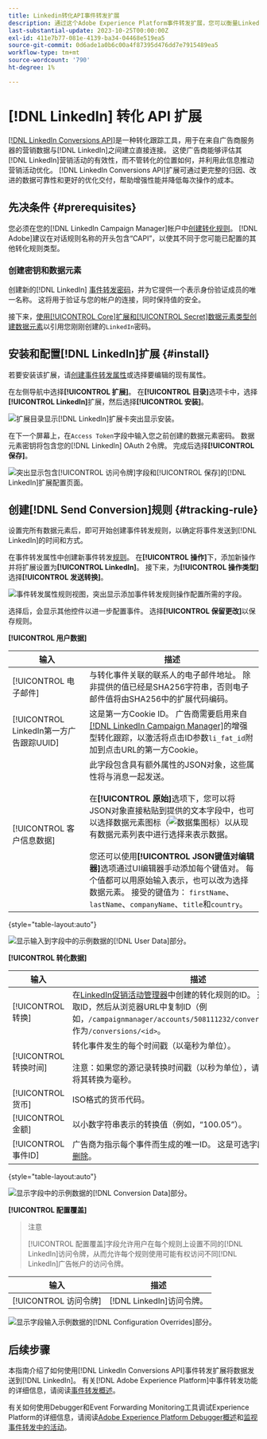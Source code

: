 ```yaml
---
title: Linkedin转化API事件转发扩展
description: 通过这个Adobe Experience Platform事件转发扩展，您可以衡量Linkedin营销活动的效果。
last-substantial-update: 2023-10-25T00:00:00Z
exl-id: 411e7b77-081e-4139-ba34-04468e519ea5
source-git-commit: 0d6ade1a0b6c00a4f87395d476dd7e7915489ea5
workflow-type: tm+mt
source-wordcount: '790'
ht-degree: 1%

---
```


# [!DNL LinkedIn] 转化 API 扩展

[[!DNL LinkedIn Conversions API]](https://learn.microsoft.com/en-us/linkedin/marketing/integrations/ads-reporting/conversions-api)是一种转化跟踪工具，用于在来自广告商服务器的营销数据与[!DNL LinkedIn]之间建立直接连接。 这使广告商能够评估其[!DNL LinkedIn]营销活动的有效性，而不管转化的位置如何，并利用此信息推动营销活动优化。 [!DNL LinkedIn Conversions API]扩展可通过更完整的归因、改进的数据可靠性和更好的优化交付，帮助增强性能并降低每次操作的成本。

## 先决条件 {#prerequisites}

您必须在您的[!DNL LinkedIn Campaign Manager]帐户中[创建转化规则](https://www.linkedin.com/help/lms/answer/a1657171)。 [!DNL Adobe]建议在对话规则名称的开头包含“CAPI”，以使其不同于您可能已配置的其他转化规则类型。

### 创建密钥和数据元素

创建新的[!DNL LinkedIn] [事件转发密码](../../../ui/event-forwarding/secrets.md)，并为它提供一个表示身份验证成员的唯一名称。 这将用于验证与您的帐户的连接，同时保持值的安全。

接下来，[使用[!UICONTROL Core]扩展和[!UICONTROL Secret]数据元素类型创建数据元素](../../../ui/managing-resources/data-elements.md#create-a-data-element)以引用您刚刚创建的`LinkedIn`密码。

## 安装和配置[!DNL LinkedIn]扩展 {#install}

若要安装该扩展，请[创建事件转发属性](../../../ui/event-forwarding/overview.md#properties)或选择要编辑的现有属性。

在左侧导航中选择&#x200B;**[!UICONTROL 扩展]**。 在&#x200B;**[!UICONTROL 目录]**&#x200B;选项卡中，选择&#x200B;**[!UICONTROL LinkedIn]**&#x200B;扩展，然后选择&#x200B;**[!UICONTROL 安装]**。

![扩展目录显示[!DNL LinkedIn]扩展卡突出显示安装。](../../../images/extensions/server/linkedin/install-extension.png)

在下一个屏幕上，在`Access Token`字段中输入您之前创建的数据元素密码。 数据元素密钥将包含您的[!DNL LinkedIn] OAuth 2令牌。 完成后选择&#x200B;**[!UICONTROL 保存]**。

![突出显示包含[!UICONTROL 访问令牌]字段和[!UICONTROL 保存]的[!DNL LinkedIn]扩展配置页面。](../../../images/extensions/server/linkedin/configure-extension.png)

## 创建[!DNL Send Conversion]规则 {#tracking-rule}

设置完所有数据元素后，即可开始创建事件转发规则，以确定将事件发送到[!DNL LinkedIn]的时间和方式。

在事件转发属性中创建新事件转发[规则](../../../ui/managing-resources/rules.md)。 在&#x200B;**[!UICONTROL 操作]**&#x200B;下，添加新操作并将扩展设置为&#x200B;**[!UICONTROL LinkedIn]**。 接下来，为&#x200B;**[!UICONTROL 操作类型]**&#x200B;选择&#x200B;**[!UICONTROL 发送转换]**。

![事件转发属性规则视图，突出显示添加事件转发规则操作配置所需的字段。](../../../images/extensions/server/linkedin/linkedin-event-action.png)

选择后，会显示其他控件以进一步配置事件。 选择&#x200B;**[!UICONTROL 保留更改]**&#x200B;以保存规则。

**[!UICONTROL 用户数据]**

| 输入 | 描述 |
| --- | --- |
| [!UICONTROL 电子邮件] | 与转化事件关联的联系人的电子邮件地址。 除非提供的值已经是SHA256字符串，否则电子邮件值将由SHA256中的扩展代码编码。 |
| [!UICONTROL LinkedIn第一方广告跟踪UUID] | 这是第一方Cookie ID。 广告商需要启用来自[[!DNL LinkedIn Campaign Manager]](https://www.linkedin.com/help/lms/answer/a423304/enable-first-party-cookies-on-a-linkedin-insight-tag)的增强型转化跟踪，以激活将点击ID参数`li_fat_id`附加到点击URL的第一方Cookie。 |
| [!UICONTROL 客户信息数据] | 此字段包含具有额外属性的JSON对象，这些属性将与消息一起发送。<br><br>在&#x200B;**[!UICONTROL 原始]**&#x200B;选项下，您可以将JSON对象直接粘贴到提供的文本字段中，也可以选择数据元素图标（![数据集图标](../../../images/extensions/server/aws/data-element-icon.png)）以从现有数据元素列表中进行选择来表示数据。<br><br>您还可以使用&#x200B;**[!UICONTROL JSON键值对编辑器]**&#x200B;选项通过UI编辑器手动添加每个键值对。 每个值都可以用原始输入表示，也可以改为选择数据元素。 接受的键值为： `firstName`、`lastName`、`companyName`、`title`和`country`。 |

{style="table-layout:auto"}

![显示输入到字段中的示例数据的[!DNL User Data]部分。](../../../images/extensions/server/linkedin/configure-extension-user-data.png)

**[!UICONTROL 转化数据]**

| 输入 | 描述 |
| --- | --- |
| [!UICONTROL 转换] | 在[LinkedIn促销活动管理器](https://www.linkedin.com/help/lms/answer/a1657171)中创建的转化规则的ID。 选择转换规则以获取ID，然后从浏览器URL中复制ID（例如，`/campaignmanager/accounts/508111232/conversions/15588877`）作为`/conversions/<id>`。 |
| [!UICONTROL 转换时间] | 转化事件发生的每个时间戳（以毫秒为单位）。 <br><br>注意：如果您的源记录转换时间戳（以秒为单位），请在结尾插入000以将其转换为毫秒。 |
| [!UICONTROL 货币] | ISO格式的货币代码。 |
| [!UICONTROL 金额] | 以小数字符串表示的转换值（例如，“100.05”）。 |
| [!UICONTROL 事件ID] | 广告商为指示每个事件而生成的唯一ID。 这是可选字段，用于[重复数据删除](https://learn.microsoft.com/en-us/linkedin/marketing/conversions/deduplication?view=li-lms-2024-02)。 |

{style="table-layout:auto"}

![显示字段中的示例数据的[!DNL Conversion Data]部分。](../../../images/extensions/server/linkedin/configure-extension-conversions-data.png)

**[!UICONTROL 配置覆盖]**

>注意
>
>[!UICONTROL 配置覆盖]字段允许用户在每个规则上设置不同的[!DNL LinkedIn]访问令牌，从而允许每个规则使用可能有权访问不同[!DNL LinkedIn]广告帐户的访问令牌。

| 输入 | 描述 |
| --- | --- |
| [!UICONTROL 访问令牌] | [!DNL LinkedIn]访问令牌。 |

![显示字段输入示例数据的[!DNL Configuration Overrides]部分。](../../../images/extensions/server/linkedin/configure-extension-configuration-override.png)

## 后续步骤

本指南介绍了如何使用[!DNL LinkedIn Conversions API]事件转发扩展将数据发送到[!DNL LinkedIn]。 有关[!DNL Adobe Experience Platform]中事件转发功能的详细信息，请阅读[事件转发概述](../../../ui/event-forwarding/overview.md)。

有关如何使用Debugger和Event Forwarding Monitoring工具调试Experience Platform的详细信息，请阅读[Adobe Experience Platform Debugger概述](../../../../debugger/home.md)和[监视事件转发中的活动](../../../ui/event-forwarding/monitoring.md)。
